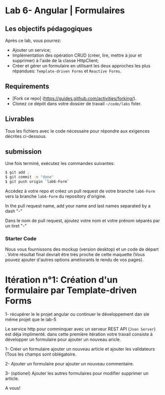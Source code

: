 # Lab 6- Angular | Formulaires

## Les objectifs pédagogiques
Après ce lab, vous pourrez:

- Ajouter un service;
- Implémentation des opération CRUD (créer, lire, mettre à jour et supprimer) à l'aide de la classe HttpClient; 
- Créer et gérer un formulaire en utilisant les deux approches les plus répandues: `Template-driven Forms` et `Reactive Forms`.

## Requirements

- [Fork ce repo] (https://guides.github.com/activities/forking/).
- Clonez ce dépôt dans votre dossier de travail `~/code/labs` foler.

## Livrables
Tous les fichiers avec le code nécessaire pour répondre aux exigences décrites ci-dessous.

## submission

Une fois terminé, exécutez les commandes suivantes:

```bash
$ git add .
$ git commit -m "done"
$ git push origin `lab6-Form`
```
Accédez à votre repo et créez un pull request  de votre branche `lab6-Form`  vers la branche `lab6-Form`  du repository d'origine.

In the pull request name, add your name and last names separated by a dash "-"


Dans le nom de pull request, ajoutez votre nom et votre prénom séparés par un tiret "-"


### Starter Code
Nous vous fournissons des mockup (version desktop) et un code de départ . Votre résultat final devrait être très proche de cette maquette (Vous pouvez ajouter d'autres options améliorants le rendu de vos pages).
# Itération n°1: Création d'un formulaire par Template-driven Forms
1- récupérer le  le projet angular ou continuer le développement dan sle même projet que le lab-5

Le service http pour comminquer avec un serveur REST API (`Json Server`) est déja implimenté.
dans cette première itération votre travail consiste à développer un formulaire pour ajouter un  nouveau aricle.

1- Créer un formulaire  ajouter un nouveau article et ajouter les validateurs (Tous les champs sont oblégatoire.

2- Ajouter un formulaire pour ajouter un nouveau commentaire.

3- (optionel) Ajouter les autres formulaires pour modifier supprimer un article.

A vous!
